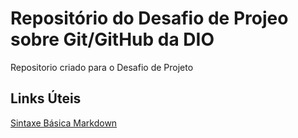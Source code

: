 # Repositório  do Desafio de Projeo sobre Git/GitHub da DIO
Repositorio criado para o Desafio de Projeto

## Links Úteis
[Sintaxe Básica Markdown](https://www.markdownguide.org/)

